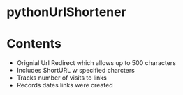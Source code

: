 # pythonUrlShortener

# Contents
* Orignial Url Redirect which allows up to 500 characters
* Includes ShortURL w specified charcters
* Tracks number of visits to links
* Records dates links were created


